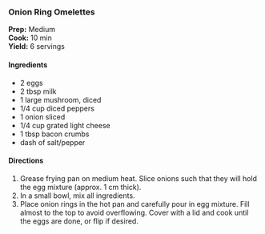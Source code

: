 ### Onion Ring Omelettes

**Prep:** Medium<br>
**Cook:** 10 min<br>
**Yield:** 6 servings

#### Ingredients
* 2 eggs
* 2 tbsp milk
* 1 large mushroom, diced
* 1/4 cup diced peppers
* 1 onion sliced
* 1/4 cup grated light cheese
* 1 tbsp bacon crumbs
* dash of salt/pepper

#### Directions
1. Grease frying pan on medium heat. Slice onions such that they will hold the egg mixture (approx. 1 cm thick).
2. In a small bowl, mix all ingredients.
3. Place onion rings in the hot pan and carefully pour in egg mixture. Fill almost to the top to avoid overflowing. Cover with a lid and cook until the eggs are done, or flip if desired.
